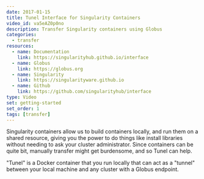 ```yaml
---
date: 2017-01-15
title: Tunel Interface for Singularity Containers
video_id: va5eAZ0p0no
description: Transfer Singularity containers using Globus
categories:
  - transfer
resources:
  - name: Documentation
    link: https://singularityhub.github.io/interface
  - name: Globus
    link: https://globus.org
  - name: Singularity
    link: https://singularityware.github.io
  - name: Github
    link: https://github.com/singularityhub/interface
type: Video
set: getting-started
set_order: 1
tags: [transfer]
---
```



Singularity containers allow us to build containers locally, and run them on
a shared resource, giving you the power to do things like install libraries
without needing to ask your cluster administrator. Since containers can be 
quite bit, manually transfer might get burdensome, and so Tunel can help.

"Tunel" is a Docker container that you run locally that can act as a "tunnel" 
between your local machine and any cluster with a Globus endpoint.
